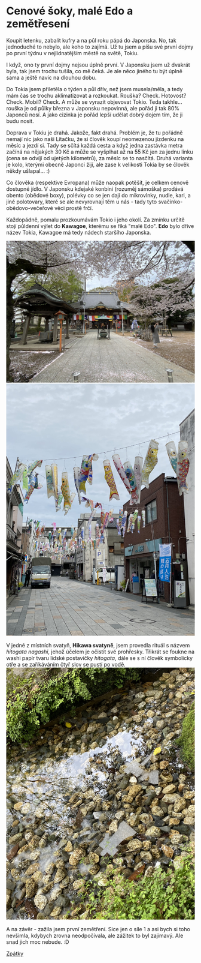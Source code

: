 # Cenové šoky, malé Edo a zemětřesení

Koupit letenku, zabalit kufry a na půl roku pápá do Japonska. No, tak jednoduché to nebylo, ale koho to zajímá. Už tu jsem a píšu své první dojmy po první týdnu v nejlidnatějším městě na světě, Tokiu.

I když, ono ty první dojmy nejsou úplně první. V Japonsku jsem už dvakrát byla, tak jsem trochu tušila, co mě čeká. Je ale něco jiného tu být úplně sama a ještě navíc na dlouhou dobu.

Do Tokia jsem přiletěla o týden a půl dřív, než jsem musela/měla, a tedy mám čas se trochu aklimatizovat a rozkoukat. Rouška? Check. Hotovost? Check. Mobil? Check. A může se vyrazit objevovat Tokio. Teda takhle... rouška je od půlky března v Japonsku nepovinná, ale pořád ji tak 80% Japonců nosí. A jako cizinka je pořád lepší udělat dobrý dojem tím, že ji budu nosit.

Doprava v Tokiu je drahá. Jakože, fakt drahá. Problém je, že tu pořádně nemají nic jako naši Lítačku, že si člověk koupí neomezenou jízdenku na měsíc a jezdí si. Tady se sčítá každá cesta a když jedna zastávka metra začíná na nějakých 30 Kč a může se vyšplhat až na 55 Kč jen za jednu linku (cena se odvíjí od ujetých kilometrů), za měsíc se to nasčítá. Druhá varianta je kolo, kterými obecně Japonci žijí, ale zase k velikosti Tokia by se člověk někdy ušlapal... :)

Co člověka (respektive Evropana) může naopak potěšit, je celkem cenově dostupné jídlo. V Japonsku kdejaké konbini (rozuměj sámoška) prodává obento (obědové boxy), polévky co se jen dají do mikrovlnky, nudle, kari, a jiné polotovary, které se ale nevyrovnají těm u nás - tady tyto svačinko-obědovo-večeřové věci prostě frčí. 

Každopádně, pomalu prozkoumávám Tokio i jeho okolí. Za zmínku určitě stojí půldenní výlet do **Kawagoe**, kterému se říká "malé Edo". **Edo** bylo dříve název Tokia, Kawagoe má tedy nádech staršího Japonska. 


![Branching](kawagoe.jpeg)
![Branching](kawagoe_childer_day.jpeg)

V jedné z místních svatyň, **Hikawa svatyně**, jsem provedla rituál s názvem _hitogata nagashi_, jehož účelem je očistit své prohřesky. Třikrát se foukne na washi papír tvaru lidské postavičky _hitogata_, dále se s ní člověk symbolicky otře a se zaříkáváním čtyř slov se pustí po vodě.
![Branching](kawagoe_ningyou.jpeg)



A na závěr - zažila jsem první zemětření. Sice jen o síle 1 a asi bych si toho nevšimla, kdybych zrovna neodpočívala, ale zážitek to byl zajímavý. Ale snad jich moc nebude. :D


[Zpátky](./)
